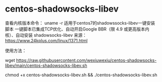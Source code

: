 # centos-shadowsocks-libev

查看内核版本命令：
uname -r
适用于centos7的shadowssocks-libev一键安装脚本
一键脚本已集成TCP优化、自动开启Google BBR（限 4.9 或更高版本内核）、自动安装 shadowsocks-libev
来源：https://www.24kplus.com/linux/1371.html

使用方法：

wget https://raw.githubusercontent.com/wexiuwexiu/centos-shadowsocks-libev/main/centos-shadowsocks-libev.sh

chmod +x centos-shadowsocks-libev.sh && ./centos-shadowsocks-libev.sh
